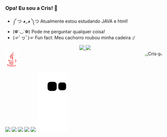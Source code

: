 

### Opa! Eu sou a Cris! 🌹

- ༼ つ ◕_◕ ༽つ Atualmente estou estudando JAVA e html!
- (❁´◡`❁) Pode me perguntar qualquer coisa!
- (☞ﾟヮﾟ)☞ Fun fact: Meu cachorro roubou minha cadeira :/

<div align="center">
  <a href="https://github.com/CrisRezz">
  <img height="140em" src="https://github-readme-stats.vercel.app/api?username=crisrezz&show_icons=true&theme=tokyonight&include_all_commits=true&count_private=true"/>
  <img height="140em" src="https://github-readme-stats.vercel.app/api/top-langs/?username=crisrezz&layout=compact&langs_count=7&theme=tokyonight"/>
</div>
 <img align="center" alt="Cris-ja" height="50" width="40" src="https://raw.githubusercontent.com/devicons/devicon/master/icons/java/java-plain.svg">
 <img align="right" alt="Cris-pic" height="150" style="border-radius:50px;" src="https://user-images.githubusercontent.com/111918339/207886473-5758e378-85d5-4f9c-bffa-985846c54b8b.gif">

  <a href="https://www.youtube.com/channel/UCJbkdFW9w6La1XrddJB66cQ" target="_blank"><img src="https://img.shields.io/badge/YouTube-FF0000?style=for-the-badge&logo=youtube&logoColor=white" target="_blank"></a>
  <a href="https://www.instagram.com/cris.rezz/" target="_blank"><img src="https://img.shields.io/badge/-Instagram-%23E4405F?style=for-the-badge&logo=instagram&logoColor=white" target="_blank"></a>
 <a href="https://https://discord.gg/z33CKXqD" target="_blank"><img src="https://img.shields.io/badge/Discord-7289DA?style=for-the-badge&logo=discord&logoColor=white" target="_blank"></a> 
  <a href = "mailto:ecmoonlight6@gmail.com"><img src="https://img.shields.io/badge/-Gmail-%23333?style=for-the-badge&logo=gmail&logoColor=white" target="_blank"></a>
  <a href="https://www.linkedin.com/in/ester-cristine-716480244/" target="_blank"><img src="https://img.shields.io/badge/-LinkedIn-%230077B5?style=for-the-badge&logo=linkedin&logoColor=white" target="_blank"></a> 
  ![Snake animation](https://github.com/crisrezz/crisrezz/blob/output/github-contribution-grid-snake.svg) 
</div>
